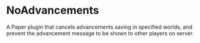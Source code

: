 # NoAdvancements
A Paper plugin that cancels advancements saving in specified worlds, and prevent the advancement message to be shown to other players on server.
